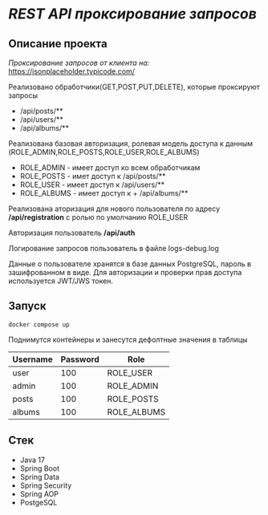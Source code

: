 
# ***REST API проксирование запросов***

## Описание проекта

*Проксирование запросов от клиента на:* https://jsonplaceholder.typicode.com/

Реализовано обработчики(GET,POST,PUT,DELETE), которые проксируют запросы
+ /api/posts/**
+ /api/users/**
+ /api/albums/**

Реализована базовая авторизация, ролевая модель доступа к данным (ROLE_ADMIN,ROLE_POSTS,ROLE_USER,ROLE_ALBUMS)
+ ROLE_ADMIN - имеет доступ ко всем обработчикам
+ ROLE_POSTS - имет доступ к /api/posts/**
+ ROLE_USER - имеет доступ к /api/users/**
+ ROLE_ALBUMS - имеет доступ к + /api/albums/**

Реализована аторизация для нового пользователя по адресу **/api/registration** c ролью по умолчанию ROLE_USER

Авторизация пользователь **/api/auth**


Логирование запросов пользователь в файле logs-debug.log

Данные о пользователе хранятся в базе данных PostgreSQL, пароль в зашифрованном в виде. 
Для авторизации и проверки прав доступа используется JWT/JWS токен.


## Запуск
```
docker compose up
```
Поднимутся контейнеры и занесутся дефолтные значения в таблицы

Username |Password | Role |
--- | --- | --- |
user | 100 | ROLE_USER |
 admin | 100 | ROLE_ADMIN | 
 posts | 100 | ROLE_POSTS |
 albums | 100 | ROLE_ALBUMS |

## Стек

+ Java 17
+ Spring Boot
+ Spring Data
+ Spring Security
+ Spring AOP
+ PostgeSQL

  


